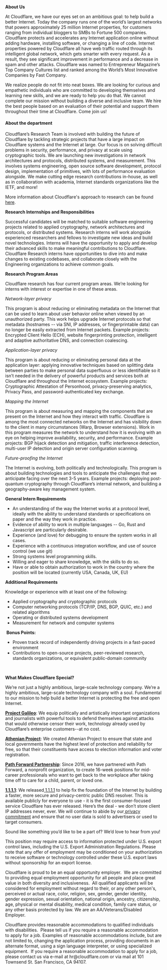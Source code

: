 <div class="content-intro">
	<div><strong>About Us</strong></div>
	<div>
		<p><span style="font-weight: 400;">At Cloudflare, we have our eyes set on an ambitious goal: to help build a better Internet. Today the company runs one of the world’s largest networks that powers approximately 25 million Internet properties, for customers ranging from individual bloggers to SMBs to Fortune 500 companies. Cloudflare protects and accelerates any Internet application online without adding hardware, installing software, or changing a line of code. Internet properties powered by Cloudflare all have web traffic routed through its intelligent global network, which gets smarter with every request. As a result, they see significant improvement in performance and a decrease in spam and other attacks. Cloudflare was named to Entrepreneur Magazine’s Top Company Cultures list and ranked among the World’s Most Innovative Companies by Fast Company.</span><span style="font-weight: 400;">&nbsp;</span></p>
		<p><span style="font-weight: 400;">We realize people do not fit into neat boxes. We are looking for curious and empathetic individuals who are committed to developing themselves and learning new skills, and we are ready to help you do that. We cannot complete our mission without building a diverse and inclusive team. We hire the best people based on an evaluation of their potential and support them throughout their time at Cloudflare. Come join us!&nbsp;</span></p>
	</div>
</div>
<h4>About the department</h4>
<p><span style="font-weight: 400;">Cloudflare’s Research Team is involved with building the future of Cloudflare by tackling strategic projects that have a large impact on Cloudflare systems and the Internet at large. Our focus is on solving difficult problems in security, performance, and privacy at scale using cryptographic tools. We are launching new investigations in network architectures and protocols, distributed systems, and measurement. This involves systems engineering, open source software development, protocol design, implementation of primitives, with lots of performance evaluation alongside. We make cutting edge research contributions in-house, as well as in collaboration with academia, Internet standards organizations like the IETF, and more!</span></p>
<p><span style="font-weight: 400;">More information about Cloudflare's approach to research can be found</span><a href="https://blog.cloudflare.com/cloudflares-approach-to-research/"> <span style="font-weight: 400;">here</span></a><span style="font-weight: 400;">.</span></p>
<p><strong>Research Internships and Responsibilities</strong></p>
<p><span style="font-weight: 400;">Successful candidates will be matched to suitable software engineering projects related to applied cryptography, network architectures and protocols, or distributed systems. Research interns will work alongside experienced researchers and fellows to investigate new ideas and build novel technologies. Interns will have the opportunity to apply and develop their advanced skills to make meaningful contributions to Cloudflare. Cloudflare Research interns have opportunities to dive into and make changes to existing codebases, and collaborate closely with the Engineering organizations to achieve common goals.</span></p>
<p><span style="font-weight: 400;"><strong>Research Program Areas</strong></span></p>
<p><span style="font-weight: 400;">Cloudflare research has four current program areas. We’re looking for interns with interest or expertise in one of these areas.</span></p>
<p><em><span style="font-weight: 400;">Network-layer privacy</span></em></p>
<p><span style="font-weight: 400;">This program is about reducing or eliminating metadata on the Internet that can be used to learn about user behavior online when viewed by an unauthorized party. This work helps upgrade Internet protocols so that metadata (hostnames -- via SNI, IP addresses, or fingerprintable data) can no longer be easily extracted from Internet packets. Example projects: Encrypted Client Hello (ECH), website fingerprinting protection, intelligent and adaptive authoritative DNS, and connection coalescing.</span></p>
<p><em><span style="font-weight: 400;">Application-layer privacy</span></em></p>
<p><span style="font-weight: 400;">This program is about reducing or eliminating personal data at the application layer: applying innovative techniques based on splitting data between parties to make personal data superfluous or less identifiable so it isn’t needed in the delivery of powerful products and services both at Cloudflare and throughout the Internet ecosystem. Example projects: Cryptographic Attestation of Personhood, privacy-preserving analytics, Privacy Pass, and password-authenticated key exchange.</span></p>
<p><em><span style="font-weight: 400;">Mapping the Internet</span></em></p>
<p><span style="font-weight: 400;">This program is about measuring and mapping the components that are present on the Internet and how they interact with traffic. Cloudflare is among the most connected networks on the Internet and has visibility down to the client in many circumstances (Warp, Browser extensions). Work in this program measures the network to understand how it is evolving with an eye on helping improve availability, security, and performance. Example projects: BGP hijack detection and mitigation, traffic interference detection, multi-user IP detection and origin server configuration scanning.</span></p>
<p><em><span style="font-weight: 400;">Future-proofing the Internet</span></em></p>
<p><span style="font-weight: 400;">The Internet is evolving, both politically and technologically. This program is about building technologies and tools to anticipate the challenges that we anticipate facing over the next 3-5 years. Example projects: deploying post-quantum cryptography through Cloudflare’s internal network, and building a geography-aware key management system.</span></p>
<p><strong>General Intern Requirements</strong></p>
<ul>
	<li style="font-weight: 400;"><span style="font-weight: 400;">An understanding of the way the Internet works at a protocol level, ideally with the ability to understand standards or specifications on paper and the way they work in practice.</span></li>
	<li style="font-weight: 400;"><span style="font-weight: 400;">Evidence of ability to work in multiple languages -- Go, Rust and Javascript are particularly desirable.</span></li>
	<li style="font-weight: 400;"><span style="font-weight: 400;">Experience (and love) for debugging to ensure the system works in all cases.</span></li>
	<li style="font-weight: 400;"><span style="font-weight: 400;">Experience with a continuous integration workflow, and use of source control (we use git)</span></li>
	<li style="font-weight: 400;"><span style="font-weight: 400;">Strong systems level programming skills.</span></li>
	<li style="font-weight: 400;"><span style="font-weight: 400;">Willing and eager to share knowledge, with the skills to do so.</span></li>
	<li style="font-weight: 400;"><span style="font-weight: 400;">Have or able to obtain authorization to work in the country where the position will be located (currently USA, Canada, UK, EU)</span></li>
</ul>
<p><strong>Additional Requirements</strong></p>
<p><span style="font-weight: 400;">Knowledge or experience with at least one of the following:</span></p>
<ul>
	<li style="font-weight: 400;"><span style="font-weight: 400;">Applied cryptography and cryptographic protocols</span></li>
	<li style="font-weight: 400;"><span style="font-weight: 400;">Computer networking protocols (TCP/IP, DNS, BGP, QUIC, etc.) and related algorithms</span></li>
	<li style="font-weight: 400;"><span style="font-weight: 400;">Operating or distributed systems development</span></li>
	<li style="font-weight: 400;"><span style="font-weight: 400;">Measurement for network and computer systems</span></li>
</ul>
<p><span style="font-weight: 400;">&nbsp;</span><strong>Bonus Points:</strong></p>
<ul>
	<li style="font-weight: 400;"><span style="font-weight: 400;">Proven track record of independently driving projects in a fast-paced environment</span></li>
	<li style="font-weight: 400;"><span style="font-weight: 400;">Contributions to open-source projects, peer-reviewed research, standards organizations, or equivalent public-domain community</span></li>
</ul>
<p>&nbsp;</p>
<div class="content-conclusion">
	<p><strong>What Makes Cloudflare Special?</strong></p>
	<p><span style="font-weight: 400;">We’re not just a highly ambitious, large-scale technology company. We’re a highly ambitious, large-scale technology company with a soul. Fundamental to our mission to help build a better Internet is protecting the free and open Internet.</span></p>
	<p><a href="https://blog.cloudflare.com/protecting-free-expression-online/"><strong>Project Galileo</strong></a><span style="font-weight: 400;">: We equip politically and artistically important organizations and journalists with powerful tools to defend themselves against attacks that would otherwise censor their work, technology already used by Cloudflare’s enterprise customers--at no cost.</span></p>
	<p><strong><a href="https://www.cloudflare.com/athenian/">Athenian Project</a></strong><span style="font-weight: 400;">: We created Athenian Project to ensure that state and local governments have the highest level of protection and reliability for free, so that their constituents have access to election information and voter registration.</span></p>
	<p><a href="https://blog.cloudflare.com/tag/path-forward/"><strong>Path Forward Partnership</strong></a><span style="font-weight: 400;">: Since 2016, we have partnered with Path Forward, a nonprofit organization, to create 16-week positions for mid-career professionals who want to get back to the workplace after taking time off to care for a child, parent, or loved one.</span></p>
	<p><a href="https://1.1.1.1/"><strong>1.1.1.1</strong></a><span style="font-weight: 400;">: We released</span><a href="https://1.1.1.1/"> <span style="font-weight: 400;">1.1.1.1</span></a><span style="font-weight: 400;"> to help fix the foundation of the Internet by building a faster, more secure and privacy-centric public DNS resolver. This is available publicly for everyone to use - it is the first consumer-focused service Cloudflare has ever released. Here’s the deal - we don’t store client IP addresses never, ever. We will continue to abide by our</span><a href="https://developers.cloudflare.com/1.1.1.1/privacy/public-dns-resolver"> privacy commitment</a><span style="font-weight: 400;"> and ensure that no user data is sold to advertisers or used to target consumers.</span></p>
	<p><span style="font-weight: 400;">Sound like something you’d like to be a part of? We’d love to hear from you!</span></p>
	<p><span style="font-weight: 400;">This position may require access to information protected under U.S. export control laws, including the U.S. Export Administration Regulations. Please note that any offer of employment may be conditioned on your authorization to receive software or technology controlled under these U.S. export laws without sponsorship for an export license.</span></p>
	<p><span style="font-weight: 400;">Cloudflare is proud to be an equal opportunity employer. &nbsp;We are committed to providing equal employment opportunity for all people and place great value in both diversity and inclusiveness. &nbsp;All qualified applicants will be considered for employment without regard to their, or any other person's, perceived or actual</span> <span style="font-weight: 400;">race, color, religion, sex, gender, gender identity, gender expression, sexual orientation, national origin, ancestry, citizenship, age, physical or mental disability, medical condition, family care status, or any other basis protected by law. </span><span style="font-weight: 400;">We are an AA/Veterans/Disabled Employer.</span></p>
	<p><span style="font-weight: 400;">Cloudflare provides reasonable accommodations to qualified individuals with disabilities. &nbsp;Please tell us if you require a reasonable accommodation to apply for a job. Examples of reasonable accommodations include, but are not limited to, changing the application process, providing documents in an alternate format, using a sign language interpreter, or using specialized equipment. &nbsp;If you require a reasonable accommodation to apply for a job, please contact us via e-mail at </span><span style="font-weight: 400;">hr@cloudflare.com</span><span style="font-weight: 400;"> or via mail at 101 Townsend St. San Francisco, CA 94107.</span></p>
</div>